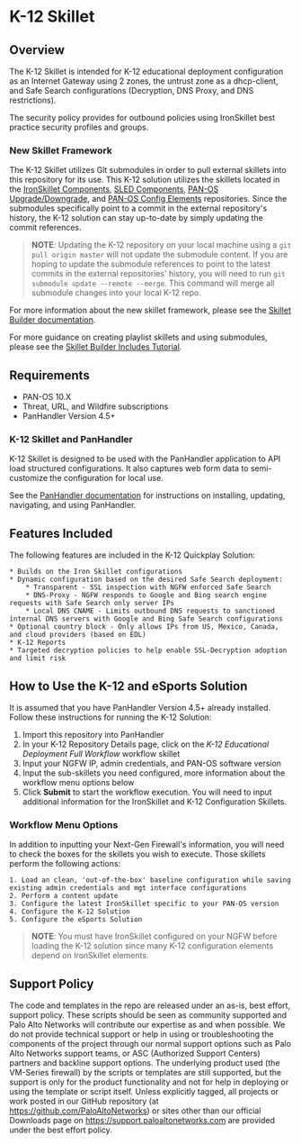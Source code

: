 # K-12 Skillet

## Overview

The K-12 Skillet is intended for K-12 educational deployment configuration as an Internet Gateway
using 2 zones, the untrust zone as a dhcp-client, and Safe Search configurations (Decryption, DNS Proxy, and DNS restrictions).

The security policy provides for outbound policies using IronSkillet best practice security profiles and groups.

### New Skillet Framework 

The K-12 Skillet utilizes Git submodules in order to pull external skillets into this repository for its use. This 
K-12 solution utilizes the skillets located in the [IronSkillet Components](https://github.com/PaloAltoNetworks/ironskillet-components), 
[SLED Components](https://github.com/annabarone/SLED-components), [PAN-OS Upgrade/Downgrade](https://gitlab.com/panw-gse/tech-library/deploy/panos-ansible-upgrade-downgrade),
and [PAN-OS Config Elements](https://gitlab.com/panw-gse/tech-library/configure/panos-config-elements) repositories. Since 
the submodules specifically point to a commit in the external repository's history, the K-12 solution 
can stay up-to-date by simply updating the commit references. 

> **NOTE**: Updating the K-12 repository on your local machine using a `git pull origin master` will not update the 
> submodule content. If you are hoping to update the submodule references to point to the latest commits in the external
> repositories' history, you will need to run `git submodule update --remote --merge`. This command will merge all submodule
> changes into your local K-12 repo.

For more information about the new skillet framework, please see the [Skillet Builder documentation](https://skilletbuilder.readthedocs.io/en/latest/index.html).

For more guidance on creating playlist skillets and using submodules, please see the [Skillet Builder Includes Tutorial](https://skilletbuilder.readthedocs.io/en/latest/index.html).

## Requirements

* PAN-OS 10.X
* Threat, URL, and Wildfire subscriptions
* PanHandler Version 4.5+

### K-12 Skillet and PanHandler

K-12 Skillet is designed to be used with the PanHandler application to API
load structured configurations. It also captures web form data to semi-customize
the configuration for local use.

See the [PanHandler documentation](https://panhandler.readthedocs.io) for instructions on installing,
updating, navigating, and using PanHandler.


## Features Included

The following features are included in the K-12 Quickplay Solution:

    * Builds on the Iron Skillet configurations
    * Dynamic configuration based on the desired Safe Search deployment:
        * Transparent - SSL inspection with NGFW enforced Safe Search
        * DNS-Proxy - NGFW responds to Google and Bing search engine requests with Safe Search only server IPs
        * Local DNS CNAME - Limits outbound DNS requests to sanctioned internal DNS servers with Google and Bing Safe Search configurations
    * Optional country block - Only allows IPs from US, Mexico, Canada, and cloud providers (based on EDL)
    * K-12 Reports
    * Targeted decryption policies to help enable SSL-Decryption adoption and limit risk


## How to Use the K-12 and eSports Solution

It is assumed that you have PanHandler Version 4.5+ already installed. Follow these instructions for running 
the K-12 Solution:

  1. Import this repository into PanHandler
  2. In your K-12 Repository Details page, click on the *K-12 Educational Deployment Full Workflow* workflow skillet
  3. Input your NGFW IP, admin credentials, and PAN-OS software version
  4. Input the sub-skillets you need configured, more information about the workflow menu options below
  5. Click **Submit** to start the workflow execution. You will need to input additional information for the 
      IronSkillet and K-12 Configuration Skillets.

### Workflow Menu Options

In addition to inputting your Next-Gen Firewall's information, you will need to check the boxes for 
the skillets you wish to execute. Those skillets perform the following actions: 

    1. Load an clean, 'out-of-the-box' baseline configuration while saving existing admin credentials and mgt interface configurations
    2. Perform a content update
    3. Configure the latest IronSkillet specific to your PAN-OS version
    4. Configure the K-12 Solution
    5. Configure the eSports Solution

> **NOTE**: You must have IronSkillet configured on your NGFW before loading the K-12 solution since many K-12 
> configuration elements depend on IronSkillet elements. 


## Support Policy
The code and templates in the repo are released under an as-is, best effort, support policy.
These scripts should be seen as community supported and Palo Alto Networks will contribute
our expertise as and when possible. We do not provide technical support or help in using
or troubleshooting the components of the project through our normal support options
such as Palo Alto Networks support teams, or ASC (Authorized Support Centers) partners
and backline support options. The underlying product used (the VM-Series firewall)
by the scripts or templates are still supported, but the support is only for the
product functionality and not for help in deploying or using the template or script itself.
Unless explicitly tagged, all projects or work posted in our GitHub repository
(at https://github.com/PaloAltoNetworks) or sites other than our official Downloads page
on https://support.paloaltonetworks.com are provided under the best effort policy.
